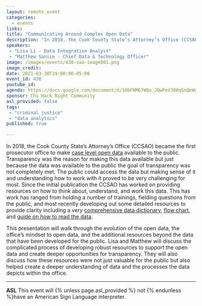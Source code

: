 ```yaml
---
layout: remote_event
categories:
  - events
links: 
title: "Communicating Around Complex Open Data"
description: "In 2018, the Cook County State’s Attorney’s Office (CCSAO) became the first prosecutor office to make case level open data available to the public. Transparency was the reason for making this data available but just because the data was available to the public the goal of transparency was not completely met. This presentation will walk through the evolution of the open data, the office’s mindset to open data, and the additional resources beyond the data that have been developed for the public."
speakers:
 - "Lisa Li - Data Integration Analyst"
 - "Matthew Saniie - Chief Data & Technology Officer"
image: /images/events/438-sao-image001.png
image_credit:
date: 2021-03-30T19:00:00-05:00
event_id: 438
youtube_id: 
agenda: https://docs.google.com/document/d/1ObFNM67WQo_JQwPeVJ0HqSnQeWgrcYIAsfaFFFDtyMg/edit?usp=sharing
sponsor: Chi Hack Night Community
asl_provided: false
tags:
 - "criminal justice"
 - "data analytics"
published: true

---
```


In 2018, the Cook County State’s Attorney’s Office (CCSAO) became the first prosecutor office to make [case level open data](https://www.cookcountystatesattorney.org/about/open-data) available to the public. Transparency was the reason for making this data available but just because the data was available to the public the goal of transparency was not completely met. The public could access the data but making sense of it and understanding how to work with it proved to be very challenging for most. Since the initial publication the CCSAO has worked on providing resources on how to think about, understand, and work this data. This has work has ranged from holding a number of trainings, fielding questions from the public, and most recently developing out some detailed resources to provide clarity including a very [comprehensive data dictionary](https://www.cookcountystatesattorney.org/sites/default/files/files/documents/column_by_dataset_glossary_final_1.pdf), [flow chart](https://www.cookcountystatesattorney.org/sites/default/files/files/documents/cook_county_felony_cases_flow_chart_final_0.pdf), and [guide on how to read the data](https://www.cookcountystatesattorney.org/resources/how-read-open-data).

This presentation will walk through the evolution of the open data, the office’s mindset to open data, and the additional resources beyond the data that have been developed for the public. Lisa and Matthew will discuss the complicated process of developing robust resources to support the open data and create deeper opportunities for transparency. They will also discuss how these resources were not just valuable for the public but also helped create a deeper understanding of data and the processes the data depicts within the office.

---

**ASL** This event will {% unless page.asl_provided %} not {% endunless %}have an American Sign Language interpreter.
